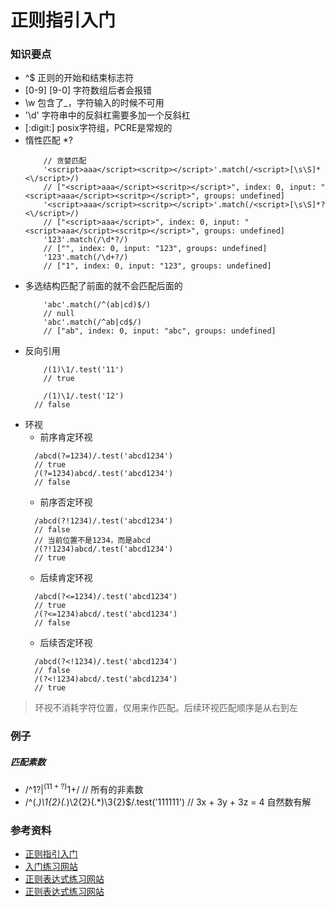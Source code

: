 # 正则指引入门

### 知识要点

* ^$ 正则的开始和结束标志符
* [0-9] [9-0] 字符数组后者会报错
* \w 包含了_，字符输入的时候不可用
* '\\d' 字符串中的反斜杠需要多加一个反斜杠
* [:digit:] posix字符组，PCRE是常规的
* 惰性匹配 *?
    ```ecmascript 6
        // 贪婪匹配
        '<script>aaa</script><scritp></script>'.match(/<script>[\s\S]*<\/script>/)
        // ["<script>aaa</script><scritp></script>", index: 0, input: "<script>aaa</script><scritp></script>", groups: undefined]
        '<script>aaa</script><scritp></script>'.match(/<script>[\s\S]*?<\/script>/)
        // ["<script>aaa</script>", index: 0, input: "<script>aaa</script><scritp></script>", groups: undefined]
        '123'.match(/\d*?/)
        // ["", index: 0, input: "123", groups: undefined]
        '123'.match(/\d+?/)
        // ["1", index: 0, input: "123", groups: undefined]
    ``` 
* 多选结构匹配了前面的就不会匹配后面的
    ```ecmascript 6
        'abc'.match(/^(ab|cd)$/)
        // null
        'abc'.match(/^ab|cd$/)
        // ["ab", index: 0, input: "abc", groups: undefined]
    ```
* 反向引用
    ```ecmascript 6
        /(1)\1/.test('11')
        // true
      
        /(1)\1/.test('12')
      // false
    ```
* 环视
    * 前序肯定环视
    ```ecmascript 6
      /abcd(?=1234)/.test('abcd1234')
      // true
      /(?=1234)abcd/.test('abcd1234')
      // false
    ```
    * 前序否定环视
    ```ecmascript 6
      /abcd(?!1234)/.test('abcd1234')
      // false
      // 当前位置不是1234，而是abcd
      /(?!1234)abcd/.test('abcd1234')
      // true
    ```
    * 后续肯定环视
    ```ecmascript 6
      /abcd(?<=1234)/.test('abcd1234')
      // true
      /(?<=1234)abcd/.test('abcd1234')
      // false
    ```
    * 后续否定环视
    ```ecmascript 6
      /abcd(?<!1234)/.test('abcd1234')
      // false
      /(?<!1234)abcd/.test('abcd1234')
      // true
    ```
> 环视不消耗字符位置，仅用来作匹配。后续环视匹配顺序是从右到左


### 例子

##### 匹配素数

* /^1?$|^(11+?)1+$/ // 所有的非素数
* /^(.*)\1{2}(.*)\2{2}(.*)\3{2}$/.test('111111') // 3x + 3y + 3z = 4 自然数有解

### 参考资料

* [正则指引入门](https://blog.csdn.net/qq_35883464/article/details/83374052)
* [入门练习网站](https://regexone.com/lesson/introduction_abcs)
* [正则表达式练习网站](https://regexcrossword.com/playerpuzzles)
* [正则表达式练习网站](https://alf.nu/RegexGolf#accesstoken=SFhd/4OqJVxP8l1ijjC+)